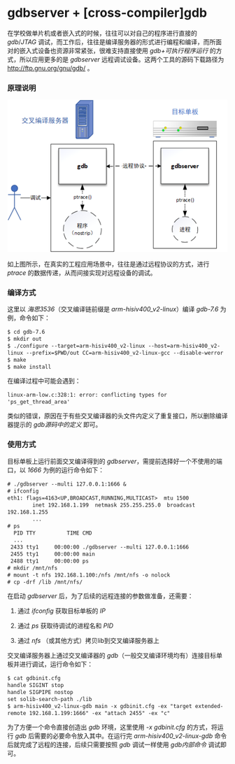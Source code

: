 # gdbserver + [cross-compiler]gdb

在学校做单片机或者嵌入式的时候，往往可以对自己的程序进行直接的 *gdb*/*JTAG* 调试，而工作后，往往是编译服务器的形式进行编程和编译，而所面对的嵌入式设备也资源非常紧张，很难支持直接使用 *gdb+可执行程序运行* 的方式，所以应用更多的是 *gdbserver* 远程调试设备。这两个工具的源码下载路径为 http://ftp.gnu.org/gnu/gdb/ 。

### 原理说明

![Image text](../../../img-storage/gdbserver.png)

如上图所示，在真实的工程应用场景中，往往是通过远程协议的方式，进行 *ptrace* 的数据传递，从而间接实现对远程设备的调试。

### 编译方式

这里以 *海思3536*（交叉编译链前缀是 *arm-hisiv400_v2-linux*）编译 *gdb-7.6* 为例，命令如下：

```shell
$ cd gdb-7.6
$ mkdir out
$ ./configure --target=arm-hisiv400_v2-linux --host=arm-hisiv400_v2-linux --prefix=$PWD/out CC=arm-hisiv400_v2-linux-gcc --disable-werror
$ make
$ make install
```

在编译过程中可能会遇到：

```shell
linux-arm-low.c:328:1: error: conflicting types for 'ps_get_thread_area'
```

类似的错误，原因在于有些交叉编译器的头文件内定义了重复接口，所以删除编译器提示的 *gdb源码中的定义* 即可。

### 使用方式

目标单板上运行前面交叉编译得到的 *gdbserver*，需提前选择好一个不使用的端口，以 *1666* 为例的运行命令如下：

```shell
# ./gdbserver --multi 127.0.0.1:1666 &
# ifconfig
eth1: flags=4163<UP,BROADCAST,RUNNING,MULTICAST>  mtu 1500
        inet 192.168.1.199  netmask 255.255.255.0  broadcast 192.168.1.255
        ...
# ps
  PID TTY          TIME CMD
  ...
 2433 tty1     00:00:00 ./gdbserver --multi 127.0.0.1:1666
 2455 tty1     00:00:00 main
 2488 tty1     00:00:00 ps
# mkdir /mnt/nfs
# mount -t nfs 192.168.1.100:/nfs /mnt/nfs -o nolock
# cp -drf /lib /mnt/nfs/
```

在启动 *gdbserver* 后，为了后续的远程连接的参数做准备，还需要：

1. 通过 *ifconfig* 获取目标单板的 *IP*

2. 通过 *ps* 获取待调试的进程名和 *PID*

3. 通过 *nfs* （或其他方式）拷贝lib到交叉编译服务器上

交叉编译服务器上通过交叉编译器的 *gdb*（一般交叉编译环境均有）连接目标单板并进行调试，运行命令如下：

```shell
$ cat gdbinit.cfg
handle SIGINT stop
handle SIGPIPE nostop
set solib-search-path ./lib
$ arm-hisiv400_v2-linux-gdb main -x gdbinit.cfg -ex "target extended-remote 192.168.1.199:1666" -ex "attach 2455" -ex "c"
```

为了方便一个命令直接创造出 *gdb* 环境，这里使用 *-x gdbinit.cfg* 的方式，将运行 *gdb* 后需要的必要命令放入其中。在运行完 *arm-hisiv400_v2-linux-gdb* 命令后就完成了远程的连接，后续只需要按照 *gdb* 调试一样使用 *gdb内部命令* 调试即可。

